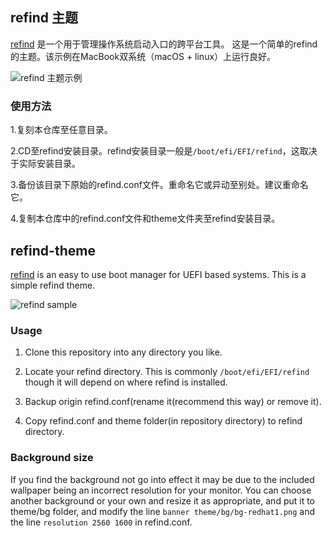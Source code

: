 ## refind 主题
[refind](http://www.rodsbooks.com/refind/) 是一个用于管理操作系统启动入口的跨平台工具。
这是一个简单的refind的主题。该示例在MacBook双系统（macOS + linux）上运行良好。

![refind 主题示例](https://github.com/connorgame/res/raw/master/pic/refind-theme-readhat.png)

### 使用方法

1.复刻本仓库至任意目录。

2.CD至refind安装目录。refind安装目录一般是`/boot/efi/EFI/refind`，这取决于实际安装目录。

3.备份该目录下原始的refind.conf文件。重命名它或异动至别处。建议重命名它。

4.复制本仓库中的refind.conf文件和theme文件夹至refind安装目录。


## refind-theme

[refind](http://www.rodsbooks.com/refind/) is an easy to use boot manager for UEFI based 
systems. This is a simple refind theme.

![refind sample](https://github.com/connorgame/res/raw/master/pic/refind-theme-readhat.png)

### Usage

 1. Clone this repository into any directory you like.

 2. Locate your refind directory. This is commonly `/boot/efi/EFI/refind`
    though it will depend on where refind is installed.

 2. Backup origin refind.conf(rename it(recommend this way) or remove it).

 3. Copy refind.conf and theme folder(in repository directory) to refind directory.

### Background size

If you find the background not go into effect it may be due to the included wallpaper
being an incorrect resolution for your monitor. You can choose another background or 
your own and resize it as appropriate, and put it to theme/bg folder, and modify the line
`banner theme/bg/bg-redhat1.png` and the line `resolution 2560 1600` in refind.conf.
